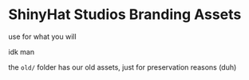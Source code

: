 # ShinyHat Studios Branding Assets

use for what you will

idk man

the `old/` folder has our old assets, just for preservation reasons (duh)
